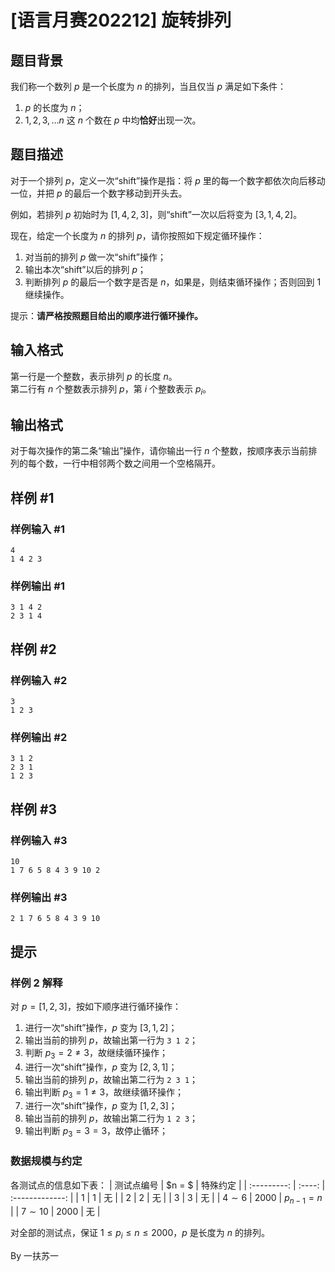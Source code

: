 # [语言月赛202212] 旋转排列

## 题目背景

我们称一个数列 $p$ 是一个长度为 $n$ 的排列，当且仅当 $p$ 满足如下条件：

1. $p$ 的长度为 $n$；
2. $1, 2, 3, \dots n$ 这 $n$ 个数在 $p$ 中均**恰好**出现一次。

## 题目描述

对于一个排列 $p$，定义一次“shift”操作是指：将 $p$ 里的每一个数字都依次向后移动一位，并把 $p$ 的最后一个数字移动到开头去。

例如，若排列 $p$ 初始时为 $[1,4,2,3]$，则“shift”一次以后将变为 $[3,1,4,2]$。

现在，给定一个长度为 $n$ 的排列 $p$，请你按照如下规定循环操作：
1. 对当前的排列 $p$ 做一次“shift”操作；
2. 输出本次“shift”以后的排列 $p$；
3. 判断排列 $p$ 的最后一个数字是否是 $n$，如果是，则结束循环操作；否则回到 $1$ 继续操作。

提示：**请严格按照题目给出的顺序进行循环操作。**

## 输入格式

第一行是一个整数，表示排列 $p$ 的长度 $n$。  
第二行有 $n$ 个整数表示排列 $p$，第 $i$ 个整数表示 $p_i$。

## 输出格式

对于每次操作的第二条“输出”操作，请你输出一行 $n$ 个整数，按顺序表示当前排列的每个数，一行中相邻两个数之间用一个空格隔开。

## 样例 #1

### 样例输入 #1

```
4
1 4 2 3
```

### 样例输出 #1

```
3 1 4 2
2 3 1 4
```

## 样例 #2

### 样例输入 #2

```
3
1 2 3
```

### 样例输出 #2

```
3 1 2
2 3 1
1 2 3
```

## 样例 #3

### 样例输入 #3

```
10
1 7 6 5 8 4 3 9 10 2
```

### 样例输出 #3

```
2 1 7 6 5 8 4 3 9 10
```

## 提示

### 样例 2 解释

对 $p = [1, 2, 3]$，按如下顺序进行循环操作：

1. 进行一次“shift”操作，$p$ 变为 $[3,1,2]$；
2. 输出当前的排列 $p$，故输出第一行为 `3 1 2`；
3. 判断 $p_3 = 2 \neq 3$，故继续循环操作；
4. 进行一次“shift”操作，$p$ 变为 $[2,3,1]$；
5. 输出当前的排列 $p$，故输出第二行为 `2 3 1`；
6. 输出判断 $p_3 = 1 \neq 3$，故继续循环操作；
7. 进行一次“shift”操作，$p$ 变为 $[1,2,3]$；
8. 输出当前的排列 $p$，故输出第二行为 `1 2 3`；
9. 输出判断 $p_3 = 3 =3$，故停止循环；

### 数据规模与约定

各测试点的信息如下表：
| 测试点编号  | $n = $ |    特殊约定     |
| :---------: | :----: | :-------------: |
|     $1$     |  $1$   |       无        |
|     $2$     |  $2$   |       无        |
|     $3$     |  $3$   |       无        |
| $4 \sim 6$  | $2000$ | $p_{n - 1} = n$ |
| $7 \sim 10$ | $2000$ |       无        |

对全部的测试点，保证 $1 \leq p_i \leq n \leq 2000$，$p$ 是长度为 $n$ 的排列。

By 一扶苏一